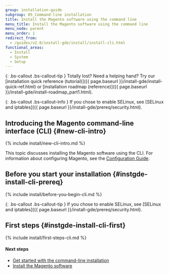 ```yaml
---
group: installation-guide
subgroup: 05_Command-line installation
title: Install the Magento software using the command line
menu_title: Install the Magento software using the command line
menu_node: parent
menu_order: 1
redirect_from:
  - /guides/v2.0/install-gde/install/install-cli.html
functional_areas:
  - Install
  - System
  - Setup
---
```


{: .bs-callout .bs-callout-tip }
Totally lost? Need a helping hand? Try our [installation quick reference (tutorial)]({{ page.baseurl }}/install-gde/install-quick-ref.html) or [installation roadmap (reference)]({{ page.baseurl }}/install-gde/install-roadmap_part1.html).

{: .bs-callout .bs-callout-info }
If you chose to enable SELinux, see [SELinux and iptables]({{ page.baseurl }}/install-gde/prereq/security.html).
  
## Introducing the Magento command-line interface (CLI)   {#new-cli-intro}

{% include install/new-cli-intro.md %}

This topic discusses installing the Magento software using the CLI. For information about configuring Magento, see the <a href="{{ page.baseurl }}/config-guide/bk-config-guide.html">Configuration Guide</a>.

## Before you start your installation   {#instgde-install-cli-prereq}

{% include install/before-you-begin-cli.md %}

{: .bs-callout .bs-callout-tip }
If you chose to enable SELinux, see [SELinux and iptables]({{ page.baseurl }}/install-gde/prereq/security.html).

## First steps   {#instgde-install-cli-first}

{% include install/first-steps-cli.md %}

#### Next steps 

*	<a href="{{ page.baseurl }}/install-gde/install/cli/install-cli-subcommands.html">Get started with the command-line installation</a>
*	<a href="{{ page.baseurl }}/install-gde/install/cli/install-cli-install.html">Install the Magento software</a>
